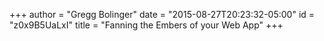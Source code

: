 +++
author = "Gregg Bolinger"
date = "2015-08-27T20:23:32-05:00"
id = "z0x9B5UaLxI"
title = "Fanning the Embers of your Web App"
+++
